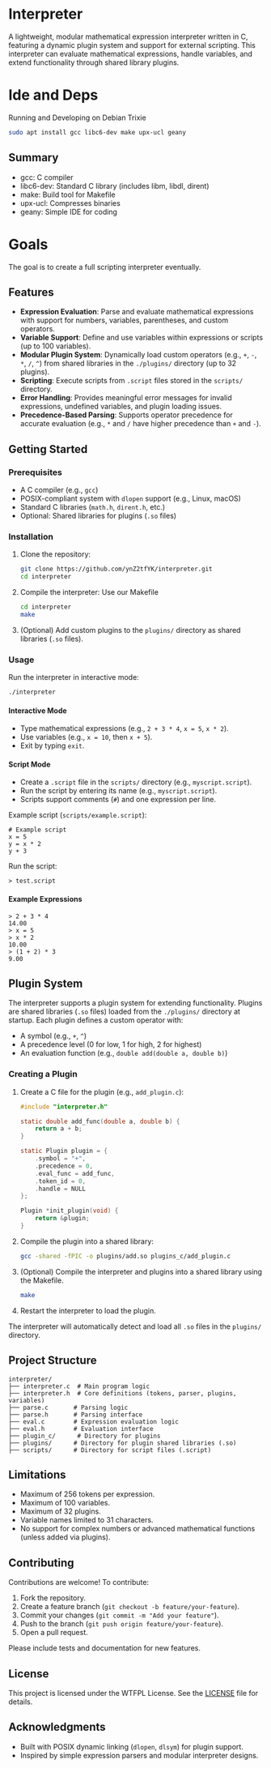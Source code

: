 
# Interpreter

A lightweight, modular mathematical expression interpreter written in C, featuring a dynamic plugin system and support for external scripting. This interpreter can evaluate mathematical expressions, handle variables, and extend functionality through shared library plugins.

# Ide and Deps
Running and Developing on Debian Trixie

```bash
sudo apt install gcc libc6-dev make upx-ucl geany
```

## Summary

- gcc: C compiler
- libc6-dev: Standard C library (includes libm, libdl, dirent)
- make: Build tool for Makefile
- upx-ucl: Compresses binaries
- geany: Simple IDE for coding

# Goals

The goal is to create a full scripting interpreter eventually.

## Features

- **Expression Evaluation**: Parse and evaluate mathematical expressions with support for numbers, variables, parentheses, and custom operators.
- **Variable Support**: Define and use variables within expressions or scripts (up to 100 variables).
- **Modular Plugin System**: Dynamically load custom operators (e.g., `+`, `-`, `*`, `/`, `^`) from shared libraries in the `./plugins/` directory (up to 32 plugins).
- **Scripting**: Execute scripts from `.script` files stored in the `scripts/` directory.
- **Error Handling**: Provides meaningful error messages for invalid expressions, undefined variables, and plugin loading issues.
- **Precedence-Based Parsing**: Supports operator precedence for accurate evaluation (e.g., `*` and `/` have higher precedence than `+` and `-`).

## Getting Started

### Prerequisites

- A C compiler (e.g., `gcc`)
- POSIX-compliant system with `dlopen` support (e.g., Linux, macOS)
- Standard C libraries (`math.h`, `dirent.h`, etc.)
- Optional: Shared libraries for plugins (`.so` files)

### Installation

1. Clone the repository:
   ```bash
   git clone https://github.com/ynZ2tfYK/interpreter.git
   cd interpreter
   ```

2. Compile the interpreter: Use our Makefile
   ```bash
   cd interpreter
   make
   ```

3. (Optional) Add custom plugins to the `plugins/` directory as shared libraries (`.so` files).

### Usage

Run the interpreter in interactive mode:
```bash
./interpreter
```

#### Interactive Mode
- Type mathematical expressions (e.g., `2 + 3 * 4`, `x = 5`, `x * 2`).
- Use variables (e.g., `x = 10`, then `x + 5`).
- Exit by typing `exit`.

#### Script Mode
- Create a `.script` file in the `scripts/` directory (e.g., `myscript.script`).
- Run the script by entering its name (e.g., `myscript.script`).
- Scripts support comments (`#`) and one expression per line.

Example script (`scripts/example.script`):
```
# Example script
x = 5
y = x * 2
y + 3
```

Run the script:
```
> test.script
```

#### Example Expressions
```
> 2 + 3 * 4
14.00
> x = 5
> x * 2
10.00
> (1 + 2) * 3
9.00
```

## Plugin System

The interpreter supports a plugin system for extending functionality. Plugins are shared libraries (`.so` files) loaded from the `./plugins/` directory at startup. Each plugin defines a custom operator with:

- A symbol (e.g., `+`, `^`)
- A precedence level (0 for low, 1 for high, 2 for highest)
- An evaluation function (e.g., `double add(double a, double b)`)

### Creating a Plugin

1. Create a C file for the plugin (e.g., `add_plugin.c`):
   ```c
   #include "interpreter.h"

   static double add_func(double a, double b) {
       return a + b;
   }

   static Plugin plugin = {
       .symbol = "+",
       .precedence = 0,
       .eval_func = add_func,
       .token_id = 0,
       .handle = NULL
   };

   Plugin *init_plugin(void) {
       return &plugin;
   }
   ```

2. Compile the plugin into a shared library:
   ```bash
   gcc -shared -fPIC -o plugins/add.so plugins_c/add_plugin.c
   ```
   
3. (Optional) Compile the interpreter and plugins into a shared library using the Makefile.
   ```bash
   make
   ```

3. Restart the interpreter to load the plugin.

The interpreter will automatically detect and load all `.so` files in the `plugins/` directory.

## Project Structure

```
interpreter/
├── interpreter.c  # Main program logic
├── interpreter.h  # Core definitions (tokens, parser, plugins, variables)
├── parse.c       # Parsing logic
├── parse.h       # Parsing interface
├── eval.c        # Expression evaluation logic
├── eval.h        # Evaluation interface
├── plugin_c/      # Directory for plugins
├── plugins/      # Directory for plugin shared libraries (.so)
├── scripts/      # Directory for script files (.script)
```

## Limitations

- Maximum of 256 tokens per expression.
- Maximum of 100 variables.
- Maximum of 32 plugins.
- Variable names limited to 31 characters.
- No support for complex numbers or advanced mathematical functions (unless added via plugins).

## Contributing

Contributions are welcome! To contribute:

1. Fork the repository.
2. Create a feature branch (`git checkout -b feature/your-feature`).
3. Commit your changes (`git commit -m "Add your feature"`).
4. Push to the branch (`git push origin feature/your-feature`).
5. Open a pull request.

Please include tests and documentation for new features.

## License

This project is licensed under the WTFPL License. See the [LICENSE](LICENSE) file for details.

## Acknowledgments

- Built with POSIX dynamic linking (`dlopen`, `dlsym`) for plugin support.
- Inspired by simple expression parsers and modular interpreter designs.
